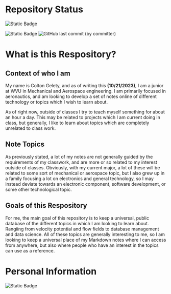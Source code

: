 # Repository Status
![Static Badge](https://img.shields.io/badge/Markdown-000000?style=for-the-badge&logo=markdown&logoColor=white)

![Static Badge](https://img.shields.io/badge/Current%20Note%20Focus-Aerodynamics%20of%20a%20System-blue)
![GitHub last commit (by committer)](https://img.shields.io/github/last-commit/CGelet/Self-Teaching-Notes?label=Last%20Commit)




# What is this Respository?
## Context of who I am 
My name is Colton Gelety, and as of writing this <b>(10/21/2023)</b>, I am a junior at WVU in Mechanical and Aerospace engineering. I am primarily focused in aeronautics, and am looking to develop a set of notes online of different technology or topics which I wish to learn about.

As of right now, outside of classes I try to teach myself something for about an hour a day. This may be related to projects which I am current doing in class, but generally, I like to learn about topics which are completely unrelated to class work. 

## Note Topics
As previously stated, a lot of my notes are not generally guided by the requirements of my classwork, and are more or so related to my interest outside of classes. Obviously, with my current major, a lot of these will be related to some sort of mechanical or aerospace topic, but I also grew up in a family focusing a lot on electronics and general technology, so I may instead deviate towards an electronic component, software development, or some other technological topic.

## Goals of this Respository
For me, the main goal of this repository is to keep a universal, public database of the different topics in which I am looking to learn about. Rangiing from velocity potential and flow fields to database management and data science. All of these topics are generally interesting to me, so I am looking to keep a universal place of my Markdown notes where I can access from anywhere, but also where people who have an interest in the topics can use as a reference.

# Personal Information
![Static Badge](https://img.shields.io/badge/Development%20in%20Progress-darkred)
